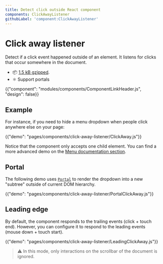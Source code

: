 ```yaml
---
title: Detect click outside React component
components: ClickAwayListener
githubLabel: 'component:ClickAwayListener'
---
```


# Click away listener

<p class="description">Detect if a click event happened outside of an element. It listens for clicks that occur somewhere in the document.</p>

- 📦 [1.5 kB gzipped](/size-snapshot).
- ⚛️ Support portals

{{"component": "modules/components/ComponentLinkHeader.js", "design": false}}

## Example

For instance, if you need to hide a menu dropdown when people click anywhere else on your page:

{{"demo": "pages/components/click-away-listener/ClickAway.js"}}

Notice that the component only accepts one child element.
You can find a more advanced demo on the [Menu documentation section](/components/menus/#menulist-composition).

## Portal

The following demo uses [`Portal`](/components/portal/) to render the dropdown into a new "subtree" outside of current DOM hierarchy.

{{"demo": "pages/components/click-away-listener/PortalClickAway.js"}}

## Leading edge

By default, the component responds to the trailing events (click + touch end).
However, you can configure it to respond to the leading events (mouse down + touch start).

{{"demo": "pages/components/click-away-listener/LeadingClickAway.js"}}

> ⚠️ In this mode, only interactions on the scrollbar of the document is ignored.
